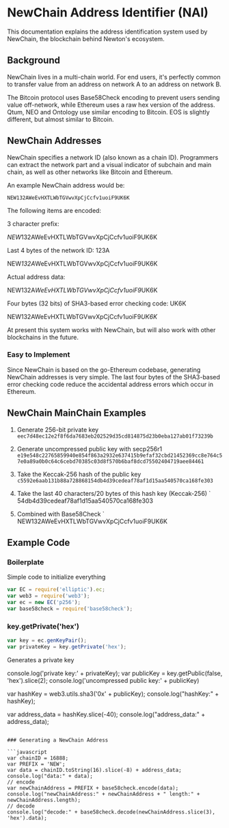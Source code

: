 # NewChain Address Identifier (NAI)

This documentation explains the address identification system used by NewChain, the blockchain behind Newton's ecosystem.

## Background

NewChain lives in a multi-chain world. For end users, it's perfectly common to transfer value from an address on network A to an address on network B.

The Bitcoin protocol uses Base58Check encoding to prevent users sending value off-network, while Ethereum uses a raw hex version of the address.
Qtum, NEO and Ontology use similar encoding to Bitcoin. EOS is slightly different, but almost similar to Bitcoin.

## NewChain Addresses

NewChain specifies a network ID (also known as a chain ID). Programmers can extract the network part and a visual indicator of subchain and main chain, as well as other networks like Bitcoin and Ethereum.

An example NewChain address would be:

```
NEW132AWeEvHXTLWbTGVwvXpCjCcfv1uoiF9UK6K
```

The following items are encoded:

3 character prefix:

*NEW*132AWeEvHXTLWbTGVwvXpCjCcfv1uoiF9UK6K

Last 4 bytes of the network ID: 123A

NEW*132A*WeEvHXTLWbTGVwvXpCjCcfv1uoiF9UK6K

Actual address data: 

NEW132A*WeEvHXTLWbTGVwvXpCjCcfv1uoiF9*UK6K

Four bytes (32 bits) of SHA3-based error checking code: UK6K

NEW132AWeEvHXTLWbTGVwvXpCjCcfv1uoiF9*UK6K*

At present this system works with NewChain, but will also work with other blockchains in the future.

### Easy to Implement

Since NewChain is based on the go-Ethereum codebase, generating NewChain addresses is very simple. The last four bytes of the SHA3-based error checking code reduce the accidental address errors which occur in Ethereum.

## NewChain MainChain Examples

1. Generate 256-bit private key
`
eec7d48ec12e2f8f6da7683eb202529d35cd814875d23b0eba127ab01f73239b
`
2. Generate uncompressed public key with secp256r1
`
e19e548c22765859940e854f863a2932e637415b9efaf32cbd21452369cc8e764c57e0a89a0b0c64c6cebd70385c03d8f570b6baf8dcd75502404719aee84461
`
3. Take the Keccak-256 hash of the public key
`
c5592e6aab131b88a728868154db4d39cedeaf78af1d15aa540570ca168fe303
`
4. Take the last 40 characters/20 bytes of this hash key (Keccak-256)
`
54db4d39cedeaf78af1d15aa540570ca168fe303

5. Combined with Base58Check
`
NEW132AWeEvHXTLWbTGVwvXpCjCcfv1uoiF9UK6K

## Example Code

### Boilerplate

Simple code to initialize everything

```javascript
var EC = require('elliptic').ec;
var web3 = require('web3');
var ec = new EC('p256');
var base58check = require('base58check');
```

### key.getPrivate('hex')

```javascript
var key = ec.genKeyPair();
var privateKey = key.getPrivate('hex');
````

Generates a private key

console.log('private key:' + privateKey);
var publicKey = key.getPublic(false, 'hex').slice(2);
console.log('uncompressed public key:' + publicKey)

var hashKey = web3.utils.sha3('0x' + publicKey);
console.log("hashKey:" + hashKey);

var address_data = hashKey.slice(-40);
console.log("address_data:" + address_data);
```

### Generating a NewChain Address

```javascript
var chainID = 16888;
var PREFIX = 'NEW';
var data = chainID.toString(16).slice(-8) + address_data;
console.log("data:" + data);
// encode
var newChainAddress = PREFIX + base58check.encode(data);
console.log("newChainAddress:" + newChainAddress + " length:" + newChainAddress.length);
// decode
console.log("decode:" + base58check.decode(newChainAddress.slice(3), 'hex').data);
```
